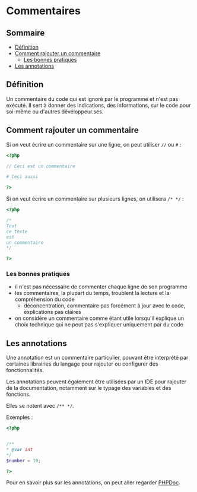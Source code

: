 # Commentaires

## Sommaire

- [Définition](#définition)
- [Comment rajouter un commentaire](#comment-rajouter-un-commentaire)
  - [Les bonnes pratiques](#les-bonnes-pratiques)
- [Les annotations](#les-annotations)

## Définition

Un commentaire du code qui est ignoré par le programme et n'est pas exécuté. Il sert à donner des indications, des informations, sur le code pour soi-même ou d'autres développeur.ses.

## Comment rajouter un commentaire

Si on veut écrire un commentaire sur une ligne, on peut utiliser `//` ou `#` :

```php
<?php

// Ceci est un commentaire

# Ceci aussi

?>
```

Si on veut écrire un commentaire sur plusieurs lignes, on utilisera `/* */` :

```php
<?php

/*
Tout
ce texte
est
un commentaire
*/

?>
```

### Les bonnes pratiques

- il n'est pas nécessaire de commenter chaque ligne de son programme
- les commentaires, la plupart du temps, troublent la lecture et la compréhension du code
  - déconcentration, commentaire pas forcément à jour avec le code, explications pas claires
- on considère un commentaire comme étant utile lorsqu'il explique un choix technique qui ne peut pas s'expliquer uniquement par du code

## Les annotations

Une annotation est un commentaire particulier, pouvant être interprété par certaines librairies du langage pour rajouter ou configurer des fonctionnalités.

Les annotations peuvent également être utilisées par un IDE pour rajouter de la documentation, notamment sur le typage des variables et des fonctions.

Elles se notent avec `/** */`.

Exemples :

```php
<?php


/**
* @var int
*/
$number = 10;

?>
```

Pour en savoir plus sur les annotations, on peut aller regarder [PHPDoc](https://docs.phpdoc.org/guide/getting-started/what-is-a-docblock.html#what-is-a-docblock).

